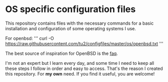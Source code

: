 # OS specific configuration files

This repository contains files with the necessary commands for a basic installation and configuration of some operating systems I use. 

For openbsd:
'''
curl -O https://raw.githubusercontent.com/tu2/configfiles/master/os/openbsd.txt
'''

The best source of inspiration for OpenBSD is the [faq](http://www.openbsd.org/faq/index.html).

I'm not an expert but I learn every day, and some time I need to keep all these steps I follow in order and easy to access. That's the reason I created this repository. For **my own** need. If you find it useful, you are welcome!
